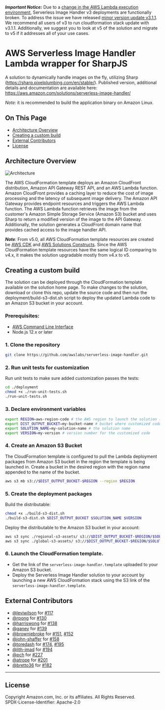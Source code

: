 **_Important Notice:_**
Due to a [change in the AWS Lambda execution environment](https://aws.amazon.com/blogs/compute/upcoming-updates-to-the-aws-lambda-execution-environment/), Serverless Image Handler v3 deployments are functionally broken. To address the issue we have released [minor version update v3.1.1](https://solutions-reference.s3.amazonaws.com/serverless-image-handler/v3.1.1/serverless-image-handler.template). We recommend all users of v3 to run cloudformation stack update with v3.1.1. Additionally, we suggest you to look at v5 of the solution and migrate to v5 if it addresses all of your use cases.

# AWS Serverless Image Handler Lambda wrapper for SharpJS
A solution to dynamically handle images on the fly, utilizing Sharp (https://sharp.pixelplumbing.com/en/stable/).
Published version, additional details and documentation are available here: https://aws.amazon.com/solutions/serverless-image-handler/

_Note:_ it is recommended to build the application binary on Amazon Linux.

## On This Page
- [Architecture Overview](#architecture-overview)
- [Creating a custom build](#creating-a-custom-build)
- [External Contributors](#external-contributors)
- [License](#license)

## Architecture Overview
![Architecture](architecture.png)

The AWS CloudFormation template deploys an Amazon CloudFront distribution, Amazon API Gateway REST API, and an AWS Lambda function. Amazon CloudFront provides a caching layer to reduce the cost of image processing and the latency of subsequent image delivery. The Amazon API Gateway provides endpoint resources and triggers the AWS Lambda function. The AWS Lambda function retrieves the image from the customer's Amazon Simple Storage Service (Amazon S3) bucket and uses Sharp to return a modified version of the image to the API Gateway. Additionally, the solution generates a CloudFront domain name that provides cached access to the image handler API.

_**Note**:_ From v5.0, all AWS CloudFormation template resources are created be [AWS CDK](https://aws.amazon.com/cdk/) and [AWS Solutions Constructs](https://aws.amazon.com/solutions/constructs/). Since the AWS CloudFormation template resources have the same logical ID comparing to v4.x, it makes the solution upgradable mostly from v4.x to v5.

## Creating a custom build
The solution can be deployed through the CloudFormation template available on the solution home page.
To make changes to the solution, download or clone this repo, update the source code and then run the deployment/build-s3-dist.sh script to deploy the updated Lambda code to an Amazon S3 bucket in your account.

### Prerequisites:
* [AWS Command Line Interface](https://aws.amazon.com/cli/)
* Node.js 12.x or later

### 1. Clone the repository
```bash
git clone https://github.com/awslabs/serverless-image-handler.git
```

### 2. Run unit tests for customization
Run unit tests to make sure added customization passes the tests:
```bash
cd ./deployment
chmod +x ./run-unit-tests.sh
./run-unit-tests.sh
```

### 3. Declare environment variables
```bash
export REGION=aws-region-code # the AWS region to launch the solution (e.g. us-east-1)
export DIST_OUTPUT_BUCKET=my-bucket-name # bucket where customized code will reside
export SOLUTION_NAME=my-solution-name # the solution name
export VERSION=my-version # version number for the customized code
```

### 4. Create an Amazon S3 Bucket
The CloudFormation template is configured to pull the Lambda deployment packages from Amazon S3 bucket in the region the template is being launched in. Create a bucket in the desired region with the region name appended to the name of the bucket.
```bash
aws s3 mb s3://$DIST_OUTPUT_BUCKET-$REGION --region $REGION
```

### 5. Create the deployment packages
Build the distributable:
```bash
chmod +x ./build-s3-dist.sh
./build-s3-dist.sh $DIST_OUTPUT_BUCKET $SOLUTION_NAME $VERSION
```

Deploy the distributable to the Amazon S3 bucket in your account:
```bash
aws s3 sync ./regional-s3-assets/ s3://$DIST_OUTPUT_BUCKET-$REGION/$SOLUTION_NAME/$VERSION/ --recursive --acl bucket-owner-full-control
aws s3 sync ./global-s3-assets/ s3://$DIST_OUTPUT_BUCKET-$REGION/$SOLUTION_NAME/$VERSION/ --recursive --acl bucket-owner-full-control
```

### 6. Launch the CloudFormation template.
* Get the link of the `serverless-image-handler.template` uploaded to your Amazon S3 bucket.
* Deploy the Serverless Image Handler solution to your account by launching a new AWS CloudFormation stack using the S3 link of the `serverless-image-handler.template`.

## External Contributors
- [@leviwilson](https://github.com/leviwilson) for [#117](https://github.com/awslabs/serverless-image-handler/pull/117)
- [@rpong](https://github.com/rpong) for [#130](https://github.com/awslabs/serverless-image-handler/pull/130)
- [@harriswong](https://github.com/harriswong) for [#138](https://github.com/awslabs/serverless-image-handler/pull/138)
- [@ganey](https://github.com/ganey) for [#139](https://github.com/awslabs/serverless-image-handler/pull/139)
- [@browniebroke](https://github.com/browniebroke) for [#151](https://github.com/awslabs/serverless-image-handler/pull/151), [#152](https://github.com/awslabs/serverless-image-handler/pull/152)
- [@john-shaffer](https://github.com/john-shaffer) for [#158](https://github.com/awslabs/serverless-image-handler/pull/158)
- [@toredash](https://github.com/toredash) for [#174](https://github.com/awslabs/serverless-image-handler/pull/174), [#195](https://github.com/awslabs/serverless-image-handler/pull/195)
- [@lith-imad](https://github.com/lith-imad) for [#194](https://github.com/awslabs/serverless-image-handler/pull/194)
- [@pch](https://github.com/pch) for [#227](https://github.com/awslabs/serverless-image-handler/pull/227)
- [@atrope](https://github.com/atrope) for [#201](https://github.com/awslabs/serverless-image-handler/pull/201)
- [@bretto36](https://github.com/bretto36) for [#182](https://github.com/awslabs/serverless-image-handler/pull/182)

***
## License
Copyright Amazon.com, Inc. or its affiliates. All Rights Reserved.<br />
SPDX-License-Identifier: Apache-2.0

